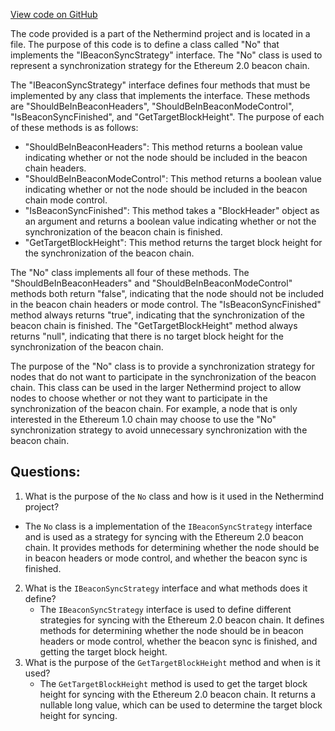 [View code on GitHub](https://github.com/NethermindEth/nethermind/src/Nethermind/Nethermind.Synchronization/IBeaconSyncStrategy.cs)

The code provided is a part of the Nethermind project and is located in a file. The purpose of this code is to define a class called "No" that implements the "IBeaconSyncStrategy" interface. The "No" class is used to represent a synchronization strategy for the Ethereum 2.0 beacon chain.

The "IBeaconSyncStrategy" interface defines four methods that must be implemented by any class that implements the interface. These methods are "ShouldBeInBeaconHeaders", "ShouldBeInBeaconModeControl", "IsBeaconSyncFinished", and "GetTargetBlockHeight". The purpose of each of these methods is as follows:

- "ShouldBeInBeaconHeaders": This method returns a boolean value indicating whether or not the node should be included in the beacon chain headers.
- "ShouldBeInBeaconModeControl": This method returns a boolean value indicating whether or not the node should be included in the beacon chain mode control.
- "IsBeaconSyncFinished": This method takes a "BlockHeader" object as an argument and returns a boolean value indicating whether or not the synchronization of the beacon chain is finished.
- "GetTargetBlockHeight": This method returns the target block height for the synchronization of the beacon chain.

The "No" class implements all four of these methods. The "ShouldBeInBeaconHeaders" and "ShouldBeInBeaconModeControl" methods both return "false", indicating that the node should not be included in the beacon chain headers or mode control. The "IsBeaconSyncFinished" method always returns "true", indicating that the synchronization of the beacon chain is finished. The "GetTargetBlockHeight" method always returns "null", indicating that there is no target block height for the synchronization of the beacon chain.

The purpose of the "No" class is to provide a synchronization strategy for nodes that do not want to participate in the synchronization of the beacon chain. This class can be used in the larger Nethermind project to allow nodes to choose whether or not they want to participate in the synchronization of the beacon chain. For example, a node that is only interested in the Ethereum 1.0 chain may choose to use the "No" synchronization strategy to avoid unnecessary synchronization with the beacon chain.
## Questions: 
 1. What is the purpose of the `No` class and how is it used in the Nethermind project?
   - The `No` class is a implementation of the `IBeaconSyncStrategy` interface and is used as a strategy for syncing with the Ethereum 2.0 beacon chain. It provides methods for determining whether the node should be in beacon headers or mode control, and whether the beacon sync is finished.
2. What is the `IBeaconSyncStrategy` interface and what methods does it define?
   - The `IBeaconSyncStrategy` interface is used to define different strategies for syncing with the Ethereum 2.0 beacon chain. It defines methods for determining whether the node should be in beacon headers or mode control, whether the beacon sync is finished, and getting the target block height.
3. What is the purpose of the `GetTargetBlockHeight` method and when is it used?
   - The `GetTargetBlockHeight` method is used to get the target block height for syncing with the Ethereum 2.0 beacon chain. It returns a nullable long value, which can be used to determine the target block height for syncing.